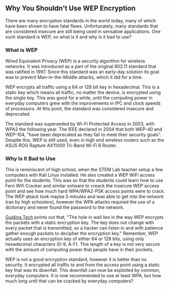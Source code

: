 ## Why You Shouldn't Use WEP Encryption
There are many encryption standards in the world today, many of which have been shown to have fatal flaws. Unfortunately, many standards that are considered insecure are still being used in sensative applications. One such standard is WEP, so what is it and why is it bad to use?

### What is WEP
Wired Equivalent Privacy (WEP) is a security algorithm for wireless networks. It was introduced as a part of the original 802.11 standard that was ratified in 1997. Since this standard was an early-day solution its goal was to prevent Man-in-the-Middle attacks, which it did for a time. 

WEP encrypts all traffic using a 64 or 128 bit key in hexadecimal. This is a static key which means all traffic, no matter the device, is encrypted using the single key. This was good for a while, until the computing power in everyday computers grew with the improvements in IPC and clock speeds of processors. At this point, the standard was considered insecure and deprecated.

The standard was superseded by Wi-Fi Protected Access in 2003, with WPA2 the following year. The IEEE declared in 2004 that both WEP-40 and WEP-104, "have been deprecated as they fail to meet their security goals". Despite this, WEP is still used, even in high end wireless routers such as the ASUS ROG Rapture AX11000 Tri-Band Wi-Fi 6 Router.

### Why Is It Bad to Use
This is reminiscent of high school, when the STEM Lab teacher setup a few computers with Kali Linux installed. He also created a WEP WiFi access point for the students. This was so that the students could learn how to use Fern Wifi Cracker and similar sotware to creack the insecure WEP access point and see how much hard WPA/WPA2-PSK access points were to crack. The WEP attack took maybe 5 minutes and was able to get into the network (ran by high schoolers), however the WPA attacks required the use of a dictionary and never found the password to the network. 

[Guiding Tech](https://www.guidingtech.com/9304/why-you-should-never-use-wep-to-protect-home-wi-fi/) points out that, "The hole in wall lies in the way WEP encrypts the packets with a static encryption key. The key does not change with every packet that is transmitted, so a hacker can listen in and with patience gather enough packets to decipher the encryption key." Remember, WEP actually uses an encryption key of either 64 or 128 bits, using only hexadecimal characters (0-9, A-F). This length of a key is not very secure with the amount of computing power that people have in their pockets. 

WEP is not a good encryption standard, however it is better than no security. It encrypted all traffic to and from the access point using a static key that was its downfall. This downfall can now be exploited by common, everyday computers. It is now recommended to use at least WPA, but how much long until that can be cracked by everyday computers?
